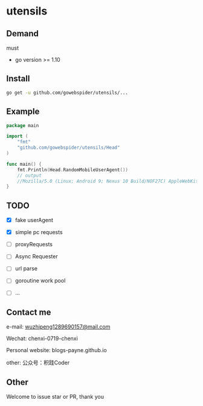 # utensils

## Demand

must

- go version >= 1.10

## Install

```bash
go get -u github.com/gowebspider/utensils/...
```

## Example

```go
package main

import (
	"fmt"
	"github.com/gowebspider/utensils/Head"
)

func main() {
	fmt.Println(Head.RandomMobileUserAgent())
	// output
	//Mozilla/5.0 (Linux; Android 9; Nexus 10 Build/NOF27C) AppleWebKit/537.36 (KHTML, like Gecko) Chrome/40.0.2214.93 Safari/534.30
}


```

## TODO

[comment]: <> (-[x] Auto Encode)

[comment]: <> (-[x] fake user Agent)

[comment]: <> (-[x] simple pc requests)

[comment]: <> (-[ ] Proxy access)

[comment]: <> (-[ ] more...)

-[x] fake userAgent 
 
-[x] simple pc requests

-[ ] proxyRequests

-[ ] Async Requester

-[ ] url parse

-[ ] goroutine work pool

-[ ] ...


## Contact me

e-mail: wuzhipeng1289690157@mail.com

Wechat: chenxi-0719-chenxi

Personal website: blogs-payne.github.io

other: 公众号：积跬Coder

## Other

Welcome to issue star or PR, thank you
